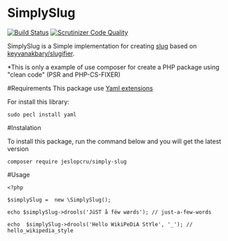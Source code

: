 # SimplySlug 
[![Build Status](https://travis-ci.org/jeslopcru/simply-slug.svg?branch=master)](https://travis-ci.org/jeslopcru/simply-slug)
[![Scrutinizer Code Quality](https://scrutinizer-ci.com/g/jeslopcru/simply-slug/badges/quality-score.png?b=master)](https://scrutinizer-ci.com/g/jeslopcru/simply-slug/?branch=master)

SimplySlug is a Simple implementation for creating [slug](http://en.wikipedia.org/wiki/Semantic_URL#Slug) based on [keyvanakbary/slugifier](https://github.com/keyvanakbary/slugifier).

*This is only a example of use composer for create a PHP package using "clean code" (PSR and PHP-CS-FIXER)

#Requirements
This package use [Yaml extensions](http://php.net/manual/en/intro.yaml.php)

For install this library:
```
sudo pecl install yaml
```

#Instalation

To install this package, run the command below and you will get the latest version
```
composer require jeslopcru/simply-slug
```

#Usage

```
<?php

$simplySlug =  new \SimplySlug();

echo $simplySlug->drools('JúST å fëw wørds'); // just-a-few-words

echo  $simplySlug->drools('Hello WikiPeDiA StYle', '_'); // hello_wikipedia_style

```
